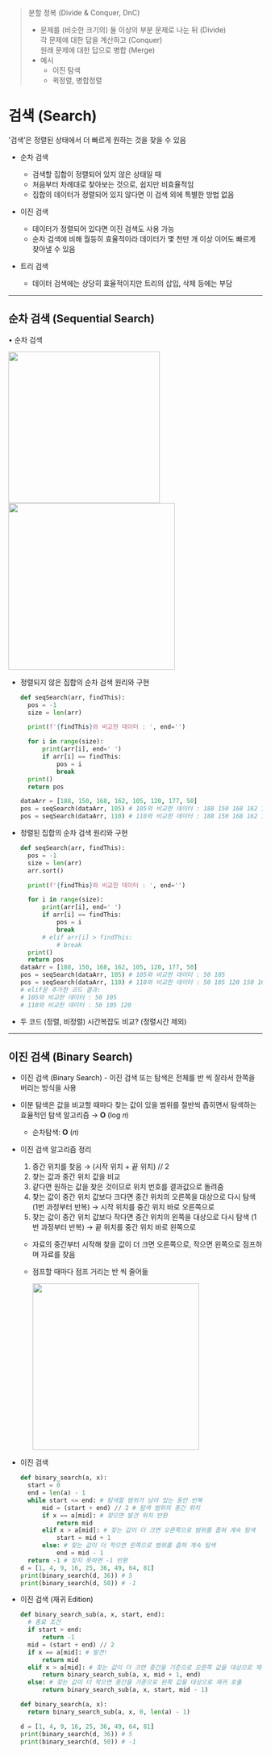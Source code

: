 > 분할 정복 (Divide & Conquer, DnC)
>
> - 문제를 (비슷한 크기의) 둘 이상의 부분 문제로 나눈 뒤 (Divide) <br />
>   각 문제에 대한 답을 계산하고 (Conquer) <br />
>   원래 문제에 대한 답으로 병합 (Merge)
> - 예시
>   - 이진 탐색
>   - 퀵정렬, 병합정렬

# 검색 (Search)

'검색’은 정렬된 상태에서 더 빠르게 원하는 것을 찾을 수 있음

- 순차 검색

  - 검색할 집합이 정렬되어 있지 않은 상태일 때
  - 처음부터 차례대로 찾아보는 것으로, 쉽지만 비효율적임
  - 집합의 데이터가 정렬되어 있지 않다면 이 검색 외에 특별한 방법 없음

- 이진 검색

  - 데이터가 정렬되어 있다면 이진 검색도 사용 가능
  - 순차 검색에 비해 월등히 효율적이라 데이터가 몇 천만 개 이상 이어도 빠르게 찾아낼 수 있음

- 트리 검색

  - 데이터 검색에는 상당히 효율적이지만 트리의 삽입, 삭제 등에는 부담
 
---

## 순차 검색 (Sequential Search)

• 순차 검색

<img src="https://user-images.githubusercontent.com/76686872/166624744-83d7ca67-4633-417e-950b-dd76af761710.png" width="300px" /> <img src="https://user-images.githubusercontent.com/76686872/166624757-be406eeb-c447-4472-b7d1-2a90469df1f7.png" width="330px" />

- 정렬되지 않은 집합의 순차 검색 원리와 구현

  ```python
  def seqSearch(arr, findThis):
  	pos = -1
  	size = len(arr)

  	print(f'{findThis}와 비교한 데이터 : ', end='')

  	for i in range(size):
  		print(arr[i], end=' ')
  		if arr[i] == findThis:
  			pos = i
  			break
  	print()
  	return pos

  dataArr = [188, 150, 168, 162, 105, 120, 177, 50]
  pos = seqSearch(dataArr, 105) # 105와 비교한 데이터 : 188 150 168 162 105
  pos = seqSearch(dataArr, 110) # 110와 비교한 데이터 : 188 150 168 162 105 120 177 50
  ```

- 정렬된 집합의 순차 검색 원리와 구현

  ```python
  def seqSearch(arr, findThis):
  	pos = -1
  	size = len(arr)
  	arr.sort()

  	print(f'{findThis}와 비교한 데이터 : ', end='')

  	for i in range(size):
  		print(arr[i], end=' ')
  		if arr[i] == findThis:
  			pos = i
  			break
  		# elif arr[i] > findThis:
  			# break
  	print()
  	return pos
  dataArr = [188, 150, 168, 162, 105, 120, 177, 50]
  pos = seqSearch(dataArr, 105) # 105와 비교한 데이터 : 50 105
  pos = seqSearch(dataArr, 110) # 110와 비교한 데이터 : 50 105 120 150 162 168 177 188
  # elif문 추가한 코드 결과:
  # 105와 비교한 데이터 : 50 105
  # 110와 비교한 데이터 : 50 105 120
  ```

- 두 코드 (정렬, 비정렬) 시간복잡도 비교? (정렬시간 제외)
 
---


## 이진 검색 (Binary Search)

- 이진 검색 (Binary Search) - 이진 검색 또는 탐색은 전체를 반 씩 잘라서 한쪽을 버리는 방식을 사용
- 이분 탐색은 값을 비교할 때마다 찾는 값이 있을 범위를 절반씩 좁히면서 탐색하는 효율적인 탐색 알고리즘 → 𝐎 (log 𝑛)
  - 순차탐색: 𝐎 (𝑛)
- 이진 검색 알고리즘 정리

  1. 중간 위치를 찾음 → (시작 위치 + 끝 위치) // 2
  2. 찾는 값과 중간 위치 값을 비교
  3. 같다면 원하는 값을 찾은 것이므로 위치 번호를 결과값으로 돌려줌
  4. 찾는 값이 중간 위치 값보다 크다면 중간 위치의 오른쪽을 대상으로 다시 탐색 (1번 과정부터 반복)
     → 시작 위치를 중간 위치 바로 오른쪽으로
  5. 찾는 값이 중간 위치 값보다 작다면 중간 위치의 왼쪽을 대상으로 다시 탐색 (1번 과정부터 반복)
     → 끝 위치를 중간 위치 바로 왼쪽으로

  - 자료의 중간부터 시작해 찾을 값이 더 크면 오른쪽으로,
    작으면 왼쪽으로 점프하며 자료를 찾음
  - 점프할 때마다 점프 거리는 반 씩 줄어듦

    <img src="https://user-images.githubusercontent.com/76686872/166624946-c95d887c-0499-4265-afd3-7ef10e74bae0.png" width="330px" />


- 이진 검색
  ```python
  def binary_search(a, x):
  	start = 0
  	end = len(a) - 1
  	while start <= end: # 탐색할 범위가 남아 있는 동안 반복
  		mid = (start + end) // 2 # 탐색 범위의 중간 위치
  		if x == a[mid]: # 찾으면 발견 위치 반환
  			return mid
  		elif x > a[mid]: # 찾는 값이 더 크면 오른쪽으로 범위를 좁혀 계속 탐색
  			start = mid + 1
  		else: # 찾는 값이 더 작으면 왼쪽으로 범위를 좁혀 계속 탐색
  			end = mid - 1
  	return -1 # 찾지 못하면 -1 반환
  d = [1, 4, 9, 16, 25, 36, 49, 64, 81]
  print(binary_search(d, 36)) # 5
  print(binary_search(d, 50)) # -1
  ```


- 이진 검색 (재귀 Edition)

  ```python
  def binary_search_sub(a, x, start, end):
    # 종료 조건
  	if start > end:
  		return -1
  	mid = (start + end) // 2
  	if x == a[mid]: # 발견!
  		return mid
  	elif x > a[mid]: # 찾는 값이 더 크면 중간을 기준으로 오른쪽 값을 대상으로 재귀 호출
  		return binary_search_sub(a, x, mid + 1, end)
  	else: # 찾는 값이 더 작으면 중간을 기준으로 왼쪽 값을 대상으로 재귀 호출
  		return binary_search_sub(a, x, start, mid - 1)

  def binary_search(a, x):
  	return binary_search_sub(a, x, 0, len(a) - 1)

  d = [1, 4, 9, 16, 25, 36, 49, 64, 81]
  print(binary_search(d, 36)) # 5
  print(binary_search(d, 50)) # -1
  ```
